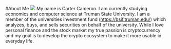 #About Me
![](.jpg)
My name is Carter Cameron. I am currently studying economics and computer science at Truman State University. I am a member of the universities investment fund (https://bsif.truman.edu/) which analyzes, buys, and sells securities on behalf of the university. While I love personal finance and the stock market my true passion is cryptocurrency and my goal is to develop the crypto ecosystem to make it more usable in everyday life.


